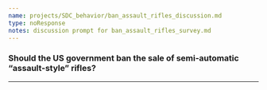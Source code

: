 ```yaml
---
name: projects/SDC_behavior/ban_assault_rifles_discussion.md
type: noResponse
notes: discussion prompt for ban_assault_rifles_survey.md
---
```


### Should the US government ban the sale of semi-automatic “assault-style” rifles?

---
